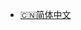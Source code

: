[//]: # (* translation)

[//]: # ()
[//]: # ()
[//]: # (  * [:cn:简体中文]&#40;Readme.md&#41;)

[//]: # ()
[//]: # (  * [:us:English]&#40;zh-cn/more-pages.md&#41;)

[//]: # (* [:us:English]&#40;README_EN.md&#41;)
* [:cn:简体中文](README.md)
